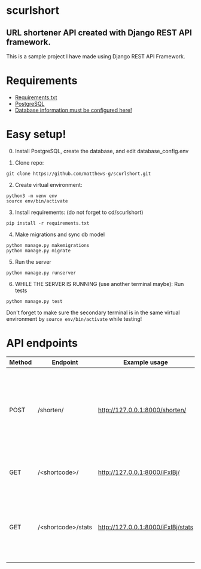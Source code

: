 # scurlshort

## URL shortener API created with Django REST API framework.
This is a sample project I have made using Django REST API Framework. 

# Requirements
- [Requirements.txt](https://github.com/matthews-g/scurlshort/blob/main/requirements.txt)
- [PostgreSQL](https://www.postgresql.org/download/)
- [Database information must be configured here!](https://github.com/matthews-g/scurlshort/blob/main/.idea/database_config.env)

# Easy setup!
0. Install PostgreSQL, create the database, and edit database_config.env

1. Clone repo:
```
git clone https://github.com/matthews-g/scurlshort.git
```
2. Create virtual environment:
```
python3 -m venv env
source env/bin/activate
```

3. Install requirements: (do not forget to cd/scurlshort)
```
pip install -r requirements.txt
```
4. Make migrations and sync db model
```
python manage.py makemigrations
python manage.py migrate
```
5. Run the server
``` 
python manage.py runserver
```

6. WHILE THE SERVER IS RUNNING (use another terminal maybe): Run tests

``` 
python manage.py test
```
 Don't forget to make sure the secondary terminal is in the same virtual environment by `source env/bin/activate` while testing!
 
# API endpoints

| Method  | Endpoint | Example usage | Description
| ------------- | ------------- | ------------- | ------------- |
| POST  | /shorten/ | http://127.0.0.1:8000/shorten/ | Make sure to include "url" parameter in the body. "shortcode" parameter is optional if you want custom shortcode!
| GET  | /\<shortcode>/  | http://127.0.0.1:8000/iFxlBj/ | This request will redirect to the shorted URL.
| GET | /\<shortcode>/stats | http://127.0.0.1:8000/iFxlBj/stats | Get the creation date, last redirect date, redirect count data of the given shortcode.




